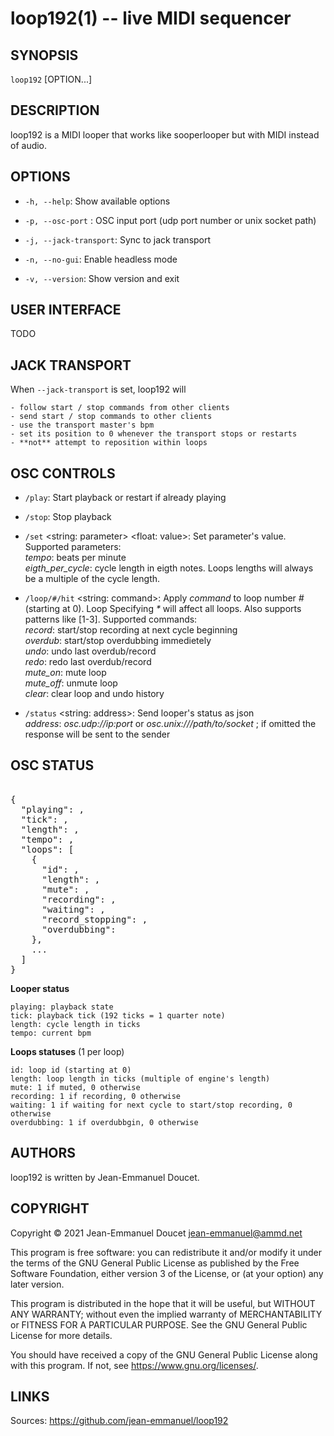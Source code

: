 loop192(1) -- live MIDI sequencer
=============================

## SYNOPSIS

`loop192` [OPTION...]

## DESCRIPTION

loop192 is a MIDI looper that works like sooperlooper but with MIDI instead of audio.

## OPTIONS

* `-h, --help`:
    Show available options

* `-p, --osc-port` <port>:
    OSC input port (udp port number or unix socket path)

* `-j, --jack-transport`:
    Sync to jack transport

* `-n, --no-gui`:
    Enable headless mode

* `-v, --version`:
    Show version and exit

## USER INTERFACE

TODO

## JACK TRANSPORT

When `--jack-transport` is set, loop192 will

    - follow start / stop commands from other clients
    - send start / stop commands to other clients
    - use the transport master's bpm
    - set its position to 0 whenever the transport stops or restarts
    - **not** attempt to reposition within loops


## OSC CONTROLS

* `/play`:
    Start playback or restart if already playing

* `/stop`:
    Stop playback

* `/set` <string: parameter> <float: value>:
    Set parameter's value. Supported parameters:<br/>
    _tempo_: beats per minute<br/>
    _eigth_per_cycle_: cycle length in eigth notes. Loops lengths will always be a multiple of the cycle length.

* `/loop/#/hit` <string: command>:
    Apply _command_ to loop number _#_ (starting at 0). Loop Specifying _*_ will affect all loops. Also supports patterns like [1-3]. Supported commands:<br/>
    _record_: start/stop recording at next cycle beginning<br/>
    _overdub_: start/stop overdubbing immedietely<br/>
    _undo_: undo last overdub/record<br/>
    _redo_: redo last overdub/record<br/>
    _mute_on_: mute loop<br/>
    _mute_off_: unmute loop<br/>
    _clear_: clear loop and undo history

* `/status` <string: address>:
    Send looper's status as json<br/>
    _address_: *osc.udp://ip:port* or *osc.unix:///path/to/socket* ; if omitted the response will be sent to the sender

## OSC STATUS

<pre>

{
  "playing": <int>,
  "tick": <int>,
  "length": <int>,
  "tempo": <float>,
  "loops": [
    {
      "id": <int>,
      "length": <int>,
      "mute": <int>,
      "recording": <int>,
      "waiting": <int>,
      "record_stopping": <int>,
      "overdubbing": <int>
    },
    ...
  ]
}
</pre>


**Looper status**

    playing: playback state
    tick: playback tick (192 ticks = 1 quarter note)
    length: cycle length in ticks
    tempo: current bpm

**Loops statuses** (1 per loop)

    id: loop id (starting at 0)
    length: loop length in ticks (multiple of engine's length)
    mute: 1 if muted, 0 otherwise
    recording: 1 if recording, 0 otherwise
    waiting: 1 if waiting for next cycle to start/stop recording, 0 otherwise
    overdubbing: 1 if overdubbgin, 0 otherwise


## AUTHORS

loop192 is written by Jean-Emmanuel Doucet.

## COPYRIGHT

Copyright © 2021 Jean-Emmanuel Doucet <jean-emmanuel@ammd.net>

This program is free software: you can redistribute it and/or modify
it under the terms of the GNU General Public License as published by
the Free Software Foundation, either version 3 of the License, or
(at your option) any later version.

This program is distributed in the hope that it will be useful,
but WITHOUT ANY WARRANTY; without even the implied warranty of
MERCHANTABILITY or FITNESS FOR A PARTICULAR PURPOSE.  See the
GNU General Public License for more details.

You should have received a copy of the GNU General Public License
along with this program.  If not, see <https://www.gnu.org/licenses/>.

## LINKS

Sources: <a href="https://github.com/jean-emmanuel/loop192">https://github.com/jean-emmanuel/loop192</a>

<style type='text/css' media='all'>
/* style: toc */
.man-navigation {display:block !important;position:fixed;top:0;left:113ex;height:100%;width:100%;padding:48px 0 0 0;border-left:1px solid #dbdbdb;background:#eee}
.man-navigation a,.man-navigation a:hover,.man-navigation a:link,.man-navigation a:visited {display:block;margin:0;padding:5px 2px 5px 30px;color:#999;text-decoration:none}
.man-navigation a:hover {color:#111;text-decoration:underline}
</style>

